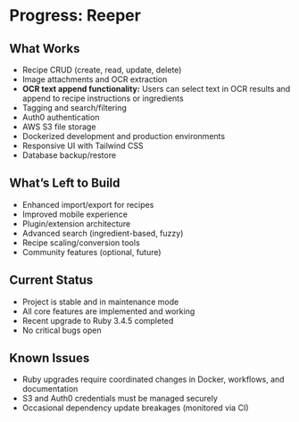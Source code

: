 # Progress: Reeper

## What Works

- Recipe CRUD (create, read, update, delete)
- Image attachments and OCR extraction
- **OCR text append functionality:** Users can select text in OCR results and append to recipe instructions or ingredients
- Tagging and search/filtering
- Auth0 authentication
- AWS S3 file storage
- Dockerized development and production environments
- Responsive UI with Tailwind CSS
- Database backup/restore

## What’s Left to Build

- Enhanced import/export for recipes
- Improved mobile experience
- Plugin/extension architecture
- Advanced search (ingredient-based, fuzzy)
- Recipe scaling/conversion tools
- Community features (optional, future)

## Current Status

- Project is stable and in maintenance mode
- All core features are implemented and working
- Recent upgrade to Ruby 3.4.5 completed
- No critical bugs open

## Known Issues

- Ruby upgrades require coordinated changes in Docker, workflows, and documentation
- S3 and Auth0 credentials must be managed securely
- Occasional dependency update breakages (monitored via CI)
